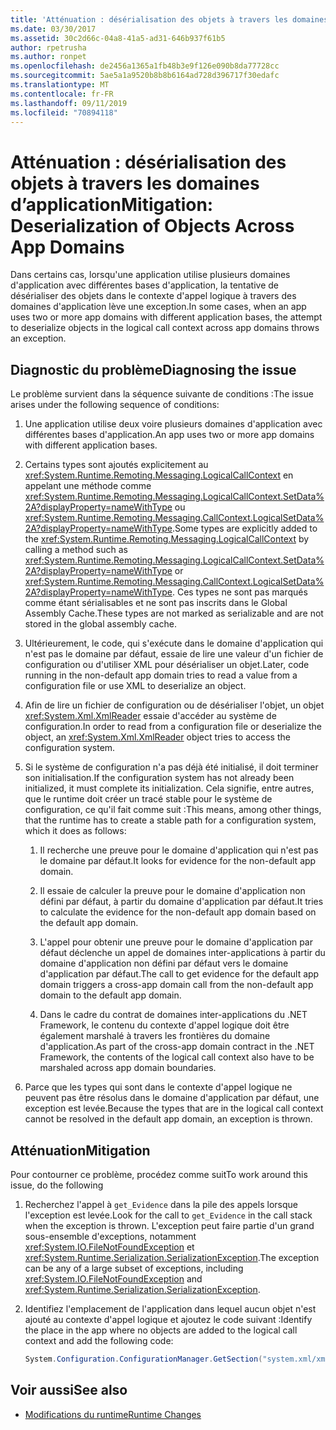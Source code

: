 ```yaml
---
title: 'Atténuation : désérialisation des objets à travers les domaines d’application'
ms.date: 03/30/2017
ms.assetid: 30c2d66c-04a8-41a5-ad31-646b937f61b5
author: rpetrusha
ms.author: ronpet
ms.openlocfilehash: de2456a1365a1fb48b3e9f126e090b8da77728cc
ms.sourcegitcommit: 5ae5a1a9520b8b8b6164ad728d396717f30edafc
ms.translationtype: MT
ms.contentlocale: fr-FR
ms.lasthandoff: 09/11/2019
ms.locfileid: "70894118"
---
```

# <a name="mitigation-deserialization-of-objects-across-app-domains"></a><span data-ttu-id="0783c-102">Atténuation : désérialisation des objets à travers les domaines d’application</span><span class="sxs-lookup"><span data-stu-id="0783c-102">Mitigation: Deserialization of Objects Across App Domains</span></span>
<span data-ttu-id="0783c-103">Dans certains cas, lorsqu'une application utilise plusieurs domaines d'application avec différentes bases d'application, la tentative de désérialiser des objets dans le contexte d'appel logique à travers des domaines d'application lève une exception.</span><span class="sxs-lookup"><span data-stu-id="0783c-103">In some cases, when an app uses two or more app domains with different application bases, the attempt to deserialize objects in the logical call context across app domains throws an exception.</span></span>  
  
## <a name="diagnosing-the-issue"></a><span data-ttu-id="0783c-104">Diagnostic du problème</span><span class="sxs-lookup"><span data-stu-id="0783c-104">Diagnosing the issue</span></span>  
 <span data-ttu-id="0783c-105">Le problème survient dans la séquence suivante de conditions :</span><span class="sxs-lookup"><span data-stu-id="0783c-105">The issue arises under the following sequence of conditions:</span></span>  
  
1. <span data-ttu-id="0783c-106">Une application utilise deux voire plusieurs domaines d'application avec différentes bases d'application.</span><span class="sxs-lookup"><span data-stu-id="0783c-106">An app uses two or more app domains with different application bases.</span></span>  
  
2. <span data-ttu-id="0783c-107">Certains types sont ajoutés explicitement au <xref:System.Runtime.Remoting.Messaging.LogicalCallContext> en appelant une méthode comme <xref:System.Runtime.Remoting.Messaging.LogicalCallContext.SetData%2A?displayProperty=nameWithType> ou <xref:System.Runtime.Remoting.Messaging.CallContext.LogicalSetData%2A?displayProperty=nameWithType>.</span><span class="sxs-lookup"><span data-stu-id="0783c-107">Some types are explicitly added to the <xref:System.Runtime.Remoting.Messaging.LogicalCallContext> by calling a method such as <xref:System.Runtime.Remoting.Messaging.LogicalCallContext.SetData%2A?displayProperty=nameWithType> or <xref:System.Runtime.Remoting.Messaging.CallContext.LogicalSetData%2A?displayProperty=nameWithType>.</span></span> <span data-ttu-id="0783c-108">Ces types ne sont pas marqués comme étant sérialisables et ne sont pas inscrits dans le Global Assembly Cache.</span><span class="sxs-lookup"><span data-stu-id="0783c-108">These types are not marked as serializable and are not stored in the global assembly cache.</span></span>  
  
3. <span data-ttu-id="0783c-109">Ultérieurement, le code, qui s'exécute dans le domaine d'application qui n'est pas le domaine par défaut, essaie de lire une valeur d'un fichier de configuration ou d'utiliser XML pour désérialiser un objet.</span><span class="sxs-lookup"><span data-stu-id="0783c-109">Later, code running in the non-default app domain tries to read a value from a configuration file or use XML to deserialize an object.</span></span>  
  
4. <span data-ttu-id="0783c-110">Afin de lire un fichier de configuration ou de désérialiser l'objet, un objet <xref:System.Xml.XmlReader> essaie d'accéder au système de configuration.</span><span class="sxs-lookup"><span data-stu-id="0783c-110">In order to read from a configuration file or deserialize the object, an <xref:System.Xml.XmlReader> object tries to access the configuration system.</span></span>  
  
5. <span data-ttu-id="0783c-111">Si le système de configuration n'a pas déjà été initialisé, il doit terminer son initialisation.</span><span class="sxs-lookup"><span data-stu-id="0783c-111">If the configuration system has not already been initialized, it must complete its initialization.</span></span> <span data-ttu-id="0783c-112">Cela signifie, entre autres, que le runtime doit créer un tracé stable pour le système de configuration, ce qu'il fait comme suit :</span><span class="sxs-lookup"><span data-stu-id="0783c-112">This means, among other things, that the runtime has to create a stable path for a configuration system, which it does as follows:</span></span>  
  
    1. <span data-ttu-id="0783c-113">Il recherche une preuve pour le domaine d'application qui n'est pas le domaine par défaut.</span><span class="sxs-lookup"><span data-stu-id="0783c-113">It looks for evidence for the non-default app domain.</span></span>  
  
    2. <span data-ttu-id="0783c-114">Il essaie de calculer la preuve pour le domaine d'application non défini par défaut, à partir du domaine d'application par défaut.</span><span class="sxs-lookup"><span data-stu-id="0783c-114">It tries to calculate the evidence for the non-default app domain based on the default app domain.</span></span>  
  
    3. <span data-ttu-id="0783c-115">L'appel pour obtenir une preuve pour le domaine d'application par défaut déclenche un appel de domaines inter-applications à partir du domaine d'application non défini par défaut vers le domaine d'application par défaut.</span><span class="sxs-lookup"><span data-stu-id="0783c-115">The call to get evidence for the default app domain triggers a cross-app domain call from the non-default app domain to the default app domain.</span></span>  
  
    4. <span data-ttu-id="0783c-116">Dans le cadre du contrat de domaines inter-applications du .NET Framework, le contenu du contexte d'appel logique doit être également marshalé à travers les frontières du domaine d'application.</span><span class="sxs-lookup"><span data-stu-id="0783c-116">As part of the cross-app domain contract in the .NET Framework, the contents of the logical call context also have to be marshaled across app domain boundaries.</span></span>  
  
6. <span data-ttu-id="0783c-117">Parce que les types qui sont dans le contexte d'appel logique ne peuvent pas être résolus dans le domaine d'application par défaut, une exception est levée.</span><span class="sxs-lookup"><span data-stu-id="0783c-117">Because the types that are in the logical call context cannot be resolved in the default app domain, an exception is thrown.</span></span>  
  
## <a name="mitigation"></a><span data-ttu-id="0783c-118">Atténuation</span><span class="sxs-lookup"><span data-stu-id="0783c-118">Mitigation</span></span>  
 <span data-ttu-id="0783c-119">Pour contourner ce problème, procédez comme suit</span><span class="sxs-lookup"><span data-stu-id="0783c-119">To work around this issue, do the following</span></span>  
  
1. <span data-ttu-id="0783c-120">Recherchez l'appel à `get_Evidence` dans la pile des appels lorsque l'exception est levée.</span><span class="sxs-lookup"><span data-stu-id="0783c-120">Look for the call to `get_Evidence` in the call stack when the exception is thrown.</span></span> <span data-ttu-id="0783c-121">L'exception peut faire partie d'un grand sous-ensemble d'exceptions, notamment <xref:System.IO.FileNotFoundException> et <xref:System.Runtime.Serialization.SerializationException>.</span><span class="sxs-lookup"><span data-stu-id="0783c-121">The exception can be any of a large subset of exceptions, including <xref:System.IO.FileNotFoundException> and <xref:System.Runtime.Serialization.SerializationException>.</span></span>  
  
2. <span data-ttu-id="0783c-122">Identifiez l'emplacement de l'application dans lequel aucun objet n'est ajouté au contexte d'appel logique et ajoutez le code suivant :</span><span class="sxs-lookup"><span data-stu-id="0783c-122">Identify the place in the app where no objects are added to the logical call context and add the following code:</span></span>  
  
    ```csharp
    System.Configuration.ConfigurationManager.GetSection("system.xml/xmlReader");  
    ```
  
## <a name="see-also"></a><span data-ttu-id="0783c-123">Voir aussi</span><span class="sxs-lookup"><span data-stu-id="0783c-123">See also</span></span>

- [<span data-ttu-id="0783c-124">Modifications du runtime</span><span class="sxs-lookup"><span data-stu-id="0783c-124">Runtime Changes</span></span>](runtime-changes-in-the-net-framework-4-5-1.md)
